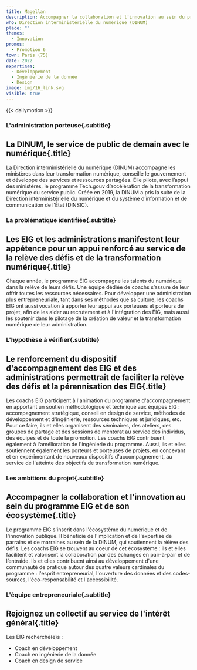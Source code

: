 ```yaml
---
title: Magellan
description: Accompagner la collaboration et l'innovation au sein du programme EIG et de son écosystème 
who: Direction interministérielle du numérique (DINUM)
place: ""
themes:
  - Innovation
promos:
  - Promotion 6
town: Paris (75)
date: 2022
expertises:
  - Développement
  - Ingénierie de la donnée
  - Design
image: img/16_link.svg
visible: true
---
```


{{< dailymotion  >}}

### L'administration porteuse{.subtitle}
## La DINUM, le service de public de demain avec le numérique{.title}
La Direction interministérielle du numérique (DINUM) accompagne les ministères dans leur transformation numérique, conseille le gouvernement et développe des services et ressources partagées. Elle pilote, avec l’appui des ministères, le programme Tech.gouv d’accélération de la transformation numérique du service public. Créée en 2019, la DINUM a pris la suite de la Direction interministérielle du numérique et du système d’information et de communication de l’État (DINSIC).

### La problématique identifiée{.subtitle}
## Les EIG et les administrations manifestent leur appétence pour un appui renforcé au service de la relève des défis et de la transformation numérique{.title}
Chaque année, le programme EIG accompagne les talents du numérique dans la relève de leurs défis. Une équipe dédiée de coachs s’assure de leur offrir toutes les ressources nécessaires. Pour développer une administration plus entrepreneuriale, tant dans ses méthodes que sa culture, les coachs EIG ont aussi vocation à apporter leur appui aux porteuses et porteurs de projet, afin de les aider au recrutement et à l'intégration des EIG, mais aussi les soutenir dans le pilotage de la création de valeur et la transformation numérique de leur administration.

### L'hypothèse à vérifier{.subtitle}
## Le renforcement du dispositif d'accompagnement des EIG et des administrations permettrait de faciliter la relève des défis et la pérennisation des EIG{.title}
Les coachs EIG participent à l'animation du programme d'accompagnement en apportant un soutien méthodologique et technique aux équipes EIG : accompagnement stratégique, conseil en design de service, méthodes de développement et d'ingénierie, ressources techniques et juridiques, etc. Pour ce faire, ils et elles organisent des séminaires, des ateliers, des groupes de partage et des sessions de mentorat au service des individus, des équipes et de toute la promotion. Les coachs EIG contribuent également à l'amélioration de l'ingénierie du programme. Aussi, ils et elles soutiennent également les porteurs et porteuses de projets, en concevant et en expérimentant de nouveaux dispositifs d'accompagnement, au service de l'atteinte des objectifs de transformation numérique.

### Les ambitions du projet{.subtitle}
## Accompagner la collaboration et l'innovation au sein du programme EIG et de son écosystème{.title}
Le programme EIG s'inscrit dans l'écosystème du numérique et de l'innovation publique. Il bénéficie de l'implication et de l'expertise de parrains et de marraines au sein de la DINUM, qui soutiennent la rèlève des défis. Les coachs EIG se trouvent au coeur de cet écosystème : ils et elles facilitent et valorisent la collaboration par des échanges en pair-à-pair et de l’entraide. Ils et elles contribuent ainsi au développement d'une communauté de pratique autour des quatre valeurs cardinales du programme : l'esprit entrepreneurial, l'ouverture des données et des codes-sources, l'éco-responsabilité et l'accessibilité.

### L'équipe entrepreneuriale{.subtitle}
## Rejoignez un collectif au service de l'intérêt général{.title}

Les EIG recherché(e)s :
* Coach en développement
* Coach en ingénierie de la donnée
* Coach en design de service